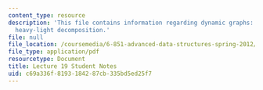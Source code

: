 ```yaml
---
content_type: resource
description: 'This file contains information regarding dynamic graphs: link-cut trees,
  heavy-light decomposition.'
file: null
file_location: /coursemedia/6-851-advanced-data-structures-spring-2012/c69a336f8193184287cb335bd5ed25f7_MIT6_851S12_L19.pdf
file_type: application/pdf
resourcetype: Document
title: Lecture 19 Student Notes
uid: c69a336f-8193-1842-87cb-335bd5ed25f7
---
```


